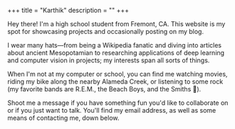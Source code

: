 +++
title = "Karthik"
description = ""
+++

Hey there! I'm a high school student from Fremont, CA. This website is my spot for showcasing projects and occasionally posting on my blog.

I wear many hats—from being a Wikipedia fanatic and diving into articles about ancient Mesopotamian to researching applications of deep learning and computer vision in projects; my interests span all sorts of things.

When I'm not at my computer or school, you can find me watching movies, riding my bike along the nearby Alameda Creek, or listening to some rock (my favorite bands are R.E.M., the Beach Boys, and the Smiths 🤘).

Shoot me a message if you have something fun you'd like to collaborate on or if you just want to talk. You'll find my email address, as well as some means of contacting me, down below.